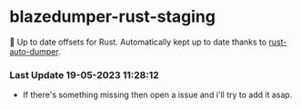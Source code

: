 # blazedumper-rust-staging

🚀 Up to date offsets for Rust. Automatically kept up to date thanks to [rust-auto-dumper](https://github.com/Akandesh/rust-auto-dumper).


### Last Update 19-05-2023 11:28:12
- If there's something missing then open a issue and i'll try to add it asap.